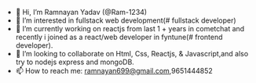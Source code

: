 - 👋 Hi, I’m Ramnayan Yadav (@Ram-1234)
- 👀 I’m interested in fullstack web development(# fullstack developer)
- 🌱 I’m currently working on reactjs from last 1 + years in cometchat and recently i joined as a react/web developer in fyntune(# frontend developer).
- 💞️ I’m looking to collaborate on Html, Css, Reactjs, & Javascript,and also try to nodejs express and mongoDB.
- 📫 How to reach me: ramnayan699@gmail.com,9651444852

<!---
Ram-1234/Ram-1234 is a ✨ special ✨ repository because its `README.md` (this file) appears on your GitHub profile.
You can click the Preview link to take a look at your changes.
--->
